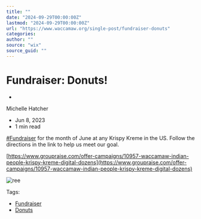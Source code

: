 ```yaml
---
title: ""
date: "2024-09-29T00:00:00Z"
lastmod: "2024-09-29T00:00:00Z"
url: "https://www.waccamaw.org/single-post/fundraiser-donuts"
categories:
author: ""
source: "wix"
source_guid: ""
---
```


# Fundraiser: Donuts!

-

Michelle Hatcher
- Jun 8, 2023
- 1 min read

[#Fundraiser](https://www.facebook.com/hashtag/fundraiser?__eep__=6&__cft__[0]=AZUZtsJ_QcivVshgnkqf2-FnIJ3EkdUij_se5RxQaJpDGKf3vlCC7KT6bQgnpMJQn6vbvZVu5I5OSGYTnat8FbMgkxqZWwS6mz5ncc5sQtcZOLi4NEJlyZ7uTAWdLrISj296aoi1Kx3TG3jrMWtTufeDAzEn6OX4b1dHDFYnR6aQinBD6qP56Fa3BK1hiJ6Femk&__tn__=*NK-R) for the month of June at any Krispy Kreme in the US. Follow the directions in the link to help us meet our goal.

[https://www.groupraise.com/offer-campaigns/10957-waccamaw-indian-people-krispy-kreme-digital-dozens](https://www.groupraise.com/offer-campaigns/10957-waccamaw-indian-people-krispy-kreme-digital-dozens)

![ree](https://static.wixstatic.com/media/98a108_70f804cbbd5846568e5d52309f9a075d~mv2.jpg/v1/fill/w_162,h_216,al_c,q_80,usm_0.66_1.00_0.01,blur_2,enc_avif,quality_auto/98a108_70f804cbbd5846568e5d52309f9a075d~mv2.jpg)

Tags:

- [Fundraiser](https://www.waccamaw.org/updates/tags/fundraiser)
- [Donuts](https://www.waccamaw.org/updates/tags/donuts)

